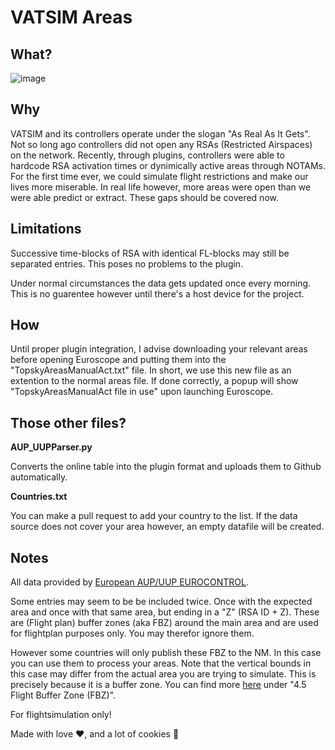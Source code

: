 # VATSIM Areas


## What?
![image](https://user-images.githubusercontent.com/51272243/156027169-153881ad-8caf-429f-8737-2e327f75567a.png)

## Why
VATSIM and its controllers operate under the slogan "As Real As It Gets". Not so long ago controllers did not open any RSAs (Restricted Airspaces) on the network. Recently, through plugins, controllers were able to hardcode RSA activation times or dynimically active areas through NOTAMs. For the first time ever, we could simulate flight restrictions and make our lives more miserable. In real life however, more areas were open than we were able predict or extract. These gaps should be covered now.  

## Limitations
Successive time-blocks of RSA with identical FL-blocks may still be separated entries. This poses no problems to the plugin.

Under normal circumstances the data gets updated once every morning. This is no guarentee however until there's a host device for the project.

## How
Until proper plugin integration, I advise downloading your relevant areas before opening Euroscope and putting them into the "TopskyAreasManualAct.txt" file. In short, we use this new file as an extention to the normal areas file. If done correctly, a popup will show "TopskyAreasManualAct file in use" upon launching Euroscope.

## Those other files?
**AUP_UUPParser.py**

Converts the online table into the plugin format and uploads them to Github automatically.


**Countries.txt**

You can make a pull request to add your country to the list. If the data source does not cover your area however, an empty datafile will be created. 

## Notes
All data provided by [European AUP/UUP EUROCONTROL](https://www.public.nm.eurocontrol.int/PUBPORTAL/gateway/spec/).

Some entries may seem to be be included twice. Once with the expected area and once with that same area, but ending in a "Z" (RSA ID + Z). These are (Flight plan) buffer zones (aka FBZ) around the main area and are used for flightplan purposes only. You may therefor ignore them.

However some countries will only publish these FBZ to the NM. In this case you can use them to process your areas. Note that the vertical bounds in this case may differ from the actual area you are trying to simulate. This is precisely because it is a buffer zone. You can find more [here](https://www.eurocontrol.int/sites/default/files/2020-07/eurocontrol-nm-fpl-req-guidilines-v1.3.pdf) under "4.5 Flight Buffer Zone (FBZ)".

For flightsimulation only!

Made with love ❤, and a lot of cookies 🍪

